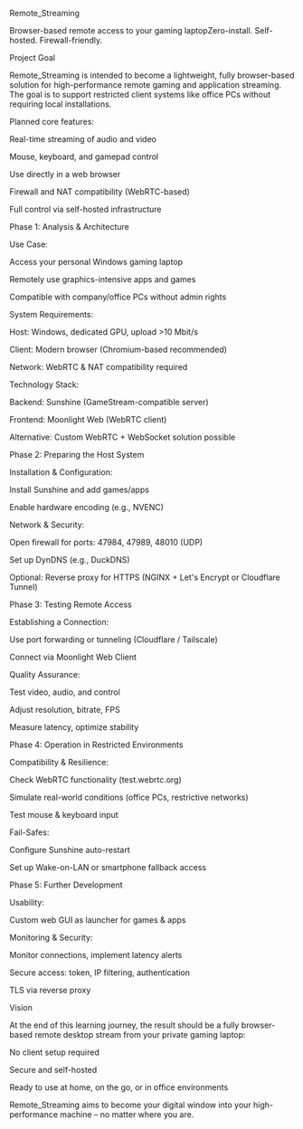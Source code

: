 Remote_Streaming 

Browser-based remote access to your gaming laptopZero-install. Self-hosted. Firewall-friendly.

Project Goal

Remote_Streaming is intended to become a lightweight, fully browser-based solution for high-performance remote gaming and application streaming. The goal is to support restricted client systems like office PCs without requiring local installations.

Planned core features:

Real-time streaming of audio and video

Mouse, keyboard, and gamepad control

Use directly in a web browser

Firewall and NAT compatibility (WebRTC-based)

Full control via self-hosted infrastructure

Phase 1: Analysis & Architecture

Use Case:

Access your personal Windows gaming laptop

Remotely use graphics-intensive apps and games

Compatible with company/office PCs without admin rights

System Requirements:

Host: Windows, dedicated GPU, upload >10 Mbit/s

Client: Modern browser (Chromium-based recommended)

Network: WebRTC & NAT compatibility required

Technology Stack:

Backend: Sunshine (GameStream-compatible server)

Frontend: Moonlight Web (WebRTC client)

Alternative: Custom WebRTC + WebSocket solution possible

Phase 2: Preparing the Host System

Installation & Configuration:

Install Sunshine and add games/apps

Enable hardware encoding (e.g., NVENC)

Network & Security:

Open firewall for ports: 47984, 47989, 48010 (UDP)

Set up DynDNS (e.g., DuckDNS)

Optional: Reverse proxy for HTTPS (NGINX + Let's Encrypt or Cloudflare Tunnel)

Phase 3: Testing Remote Access

Establishing a Connection:

Use port forwarding or tunneling (Cloudflare / Tailscale)

Connect via Moonlight Web Client

Quality Assurance:

Test video, audio, and control

Adjust resolution, bitrate, FPS

Measure latency, optimize stability

Phase 4: Operation in Restricted Environments

Compatibility & Resilience:

Check WebRTC functionality (test.webrtc.org)

Simulate real-world conditions (office PCs, restrictive networks)

Test mouse & keyboard input

Fail-Safes:

Configure Sunshine auto-restart

Set up Wake-on-LAN or smartphone fallback access

Phase 5: Further Development

Usability:

Custom web GUI as launcher for games & apps

Monitoring & Security:

Monitor connections, implement latency alerts

Secure access: token, IP filtering, authentication

TLS via reverse proxy

Vision

At the end of this learning journey, the result should be a fully browser-based remote desktop stream from your private gaming laptop:

No client setup required

Secure and self-hosted

Ready to use at home, on the go, or in office environments

Remote_Streaming aims to become your digital window into your high-performance machine – no matter where you are.